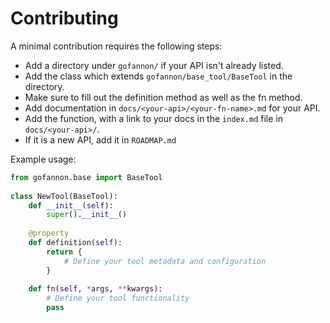 # Contributing

A minimal contribution requires the following steps:
- Add a directory under `gofannon/` if your API isn't already listed.
- Add the class which extends `gofannon/base_tool/BaseTool` in the directory.
- Make sure to fill out the definition method as well as the fn method.
- Add documentation in `docs/<your-api>/<your-fn-name>.md` for your API.
- Add the function, with a link to your docs in the `index.md` file in `docs/<your-api>/`.
- If it is a new API, add it in `ROADMAP.md`


Example usage:
```python  
from gofannon.base import BaseTool  
  
class NewTool(BaseTool):  
    def __init__(self):  
        super().__init__()  
  
    @property  
    def definition(self):  
        return {  
            # Define your tool metadata and configuration  
        }  
  
    def fn(self, *args, **kwargs):  
        # Define your tool functionality  
        pass  
```
